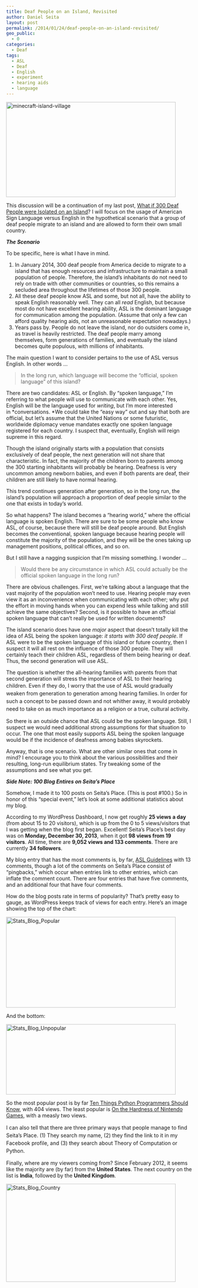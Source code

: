 ```yaml
---
title: Deaf People on an Island, Revisited
author: Daniel Seita
layout: post
permalink: /2014/01/24/deaf-people-on-an-island-revisited/
geo_public:
  - 0
categories:
  - Deaf
tags:
  - ASL
  - Deaf
  - English
  - experiment
  - hearing aids
  - language
---
```

[<img class="aligncenter size-large wp-image-1591" alt="minecraft-island-village" src="http://seitad.files.wordpress.com/2014/01/minecraft-island-village.jpg?w=460" width="460" height="258" />][1]

This discussion will be a continuation of my last post, [What if 300 Deaf People were Isolated on an Island][2]? I will focus on the usage of American Sign Language versus English in the hypothetical scenario that a group of deaf people migrate to an island and are allowed to form their own small country.

<!--more-->

***The Scenario***

To be specific, here is what I have in mind.

  1. In January 2014, 300 deaf people from America decide to migrate to a island that has enough resources and infrastructure to maintain a small population of people. Therefore, the island&#8217;s inhabitants do not need to rely on trade with other communities or countries, so this remains a secluded area throughout the lifetimes of those 300 people.
  2. All these deaf people know ASL and some, but not all, have the ability to speak English reasonably well. They can all *read* English, but because most do not have excellent hearing ability, ASL is the dominant language for communication among the population. (Assume that only a few can afford quality hearing aids, not an unreasonable expectation nowadays.)
  3. Years pass by. People do not leave the island, nor do outsiders come in, as travel is heavily restricted. The deaf people marry among themselves, form generations of families, and eventually the island becomes quite populous, with millions of inhabitants.

The main question I want to consider pertains to the use of ASL versus English. In other words &#8230;

> In the long run, which language will become the &#8220;official, spoken language&#8221; of this island?

There are two candidates: ASL or English. By &#8220;spoken language,&#8221; I&#8217;m referring to what people will use to communicate with each other. Yes, English will be the language used for *writing*, but I&#8217;m more interested in *conversations. *We could take the &#8220;easy way&#8221; out and say that both are official, but let&#8217;s assume that the United Nations or some futuristic, worldwide diplomacy venue mandates exactly one spoken language registered for each country. I suspect that, eventually, English will reign supreme in this regard.

Though the island originally starts with a population that consists exclusively of deaf people, the next generation will not share that characteristic. In fact, the majority of the children born to parents among the 300 starting inhabitants will probably be hearing. Deafness is very uncommon among newborn babies, and even if both parents are deaf, their children are still likely to have normal hearing.

This trend continues generation after generation, so in the long run, the island&#8217;s population will approach a proportion of deaf people similar to the one that exists in today&#8217;s world.

So what happens? The island becomes a &#8220;hearing world,&#8221; where the official language is spoken English. There are sure to be some people who know ASL, of course, because there will still be deaf people around. But English becomes the conventional, spoken language because hearing people will constitute the majority of the population, and they will be the ones taking up management positions, political offices, and so on.

But I still have a nagging suspicion that I&#8217;m missing something. I wonder &#8230;

> Would there be any circumstance in which ASL could actually be the official spoken language in the long run?

There are obvious challenges. First, we&#8217;re talking about a language that the vast majority of the population won&#8217;t need to use. Hearing people may even view it as an inconvenience when communicating with each other; why put the effort in moving hands when you can expend less while talking and still achieve the same objectives? Second, is it possible to have an official spoken language that can&#8217;t really be used for written documents?

The island scenario does have one *major* aspect that doesn&#8217;t totally kill the idea of ASL being the spoken language: *it starts with 300 deaf people*. If ASL were to be the spoken language of this island or future country, then I suspect it will all rest on the influence of those 300 people. They will certainly teach their children ASL, regardless of them being hearing or deaf. Thus, the second generation will use ASL.

The question is whether the all-hearing families with parents from that second generation will stress the importance of ASL to their hearing children. Even if they do, I worry that th<span style="line-height:1.5;">e use of ASL would gradually weaken from generation to generation among hearing families. In order for such a concept to be passed down and not whither away, it would probably need to take on as much importance as a religion or a true, cultural activity.</span>

So there is an outside chance that ASL could be the spoken language. Still, I suspect we would need additional strong assumptions for that situation to occur. The one that most easily supports ASL being the spoken language would be if the incidence of deafness among babies skyrockets.

Anyway, that is one scenario. What are other similar ones that come in mind? I encourage you to think about the various possibilities and their resulting, long-run equilibrium states. Try tweaking some of the assumptions and see what you get.

***Side Note: 100 Blog Entires on Seita&#8217;s Place***

Somehow, I made it to 100 posts on Seita&#8217;s Place. (This is post #100.) So in honor of this &#8220;special event,&#8221; let&#8217;s look at some additional statistics about my blog.

According to my WordPress Dashboard, I now get roughly **25 views a day** (from about 15 to 20 visitors), which is up from the 0 to 5 views/visitors that I was getting when the blog first began. Excellent! Seita&#8217;s Place&#8217;s best day was on **Monday, December 30, 2013**, when it got **98 views from 19 visitors**. All time, there are **9,052 views and 133 comments**. There are currently **34 followers**.

My blog entry that has the most comments is, by far, [ASL Guidelines][3] with 13 comments, though a lot of the comments on Seita&#8217;s Place consist of &#8220;pingbacks,&#8221; which occur when entries link to other entries, which can inflate the comment count. There are four entries that have five comments, and an additional four that have four comments.

How do the blog posts rate in terms of popularity? That&#8217;s pretty easy to gauge, as WordPress keeps track of views for each entry. Here&#8217;s an image showing the top of the chart:

[<img class="aligncenter size-large wp-image-1600" alt="Stats_Blog_Popular" src="http://seitad.files.wordpress.com/2014/01/stats_blog_popular.png?w=460" width="460" height="246" />][4]

And the bottom:

[<img class="aligncenter size-large wp-image-1601" alt="Stats_Blog_Unpopular" src="http://seitad.files.wordpress.com/2014/01/stats_blog_unpopular.png?w=460" width="460" height="191" />][5]

So the most popular post is by far [Ten Things Python Programmers Should Know][6], with 404 views. The least popular is [On the Hardness of Nintendo Games][7], with a measly two views.

<span style="line-height:1.5;">I can also tell that there are three primary ways that people manage to find Seita&#8217;s Place. (1) They search my name, (2) they find the link to it in my Facebook profile, and (3) they search about Theory of Computation or Python.</span>

Finally, where are my viewers coming from? Since February 2012, it seems like the majority are (by far) from the **United States**. The next country on the list is **India**, followed by the **United Kingdom**.

[<img class="aligncenter size-large wp-image-1604" alt="Stats_Blog_Country" src="http://seitad.files.wordpress.com/2014/01/stats_blog_country.png?w=460" width="460" height="266" />][8]

 [1]: http://seitad.files.wordpress.com/2014/01/minecraft-island-village.jpg
 [2]: http://seitad.wordpress.com/2014/01/18/what-if-300-deaf-people-were-isolated-on-an-island/
 [3]: http://seitad.wordpress.com/2011/10/11/asl-guildelines/
 [4]: http://seitad.files.wordpress.com/2014/01/stats_blog_popular.png
 [5]: http://seitad.files.wordpress.com/2014/01/stats_blog_unpopular.png
 [6]: http://seitad.wordpress.com/2013/07/05/ten-things-python-programmers-should-know/
 [7]: http://seitad.wordpress.com/2012/03/30/on-the-hardness-of-nintendo-games/
 [8]: http://seitad.files.wordpress.com/2014/01/stats_blog_country.png